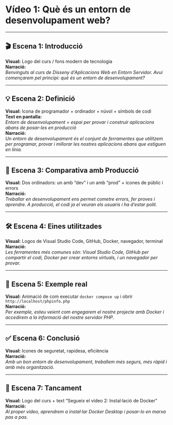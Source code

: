 # Vídeo 1: Què és un entorn de desenvolupament web?

---

## 🎬 Escena 1: Introducció

**Visual:** Logo del curs / fons modern de tecnologia  
**Narració:**  
_Benvinguts al curs de Disseny d'Aplicacions Web en Entorn Servidor. Avui començarem pel principi: què és un entorn de desenvolupament?_

---

## 💡 Escena 2: Definició

**Visual:** Icona de programador + ordinador + núvol + símbols de codi  
**Text en pantalla:**  
_Entorn de desenvolupament = espai per provar i construir aplicacions abans de posar-les en producció_  
**Narració:**  
_Un entorn de desenvolupament és el conjunt de ferramentes que utilitzem per programar, provar i millorar les nostres aplicacions abans que estiguen en línia._

---

## 🔁 Escena 3: Comparativa amb Producció

**Visual:** Dos ordinadors: un amb “dev” i un amb “prod” + icones de públic i errors  
**Narració:**  
_Treballar en desenvolupament ens permet cometre errors, fer proves i aprendre. A producció, el codi ja el veuran els usuaris i ha d’estar polit._

---

## 🛠️ Escena 4: Eines utilitzades

**Visual:** Logos de Visual Studio Code, GitHub, Docker, navegador, terminal  
**Narració:**  
_Les ferramentes més comunes són: Visual Studio Code, GitHub per compartir el codi, Docker per crear entorns virtuals, i un navegador per provar._

---

## 🧪 Escena 5: Exemple real

**Visual:** Animació de com executar `docker compose up` i obrir `http://localhost/phpinfo.php`  
**Narració:**  
_Per exemple, esteu veient com engegarem el nostre projecte amb Docker i accedirem a la informació del nostre servidor PHP._

---

## ✅ Escena 6: Conclusió

**Visual:** Icones de seguretat, rapidesa, eficiència  
**Narració:**  
_Amb un bon entorn de desenvolupament, treballem més segurs, més ràpid i amb més organització._

---

## 👋 Escena 7: Tancament

**Visual:** Logo del curs + text “Segueix el vídeo 2: Instal·lació de Docker”  
**Narració:**  
_Al proper vídeo, aprendrem a instal·lar Docker Desktop i posar-lo en marxa pas a pas._
